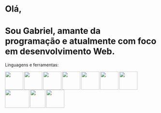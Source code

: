 
 # Olá,
 # Sou Gabriel, amante da programação e atualmente com foco em desenvolvimento Web.
 
  Linguagens e ferramentas:
 
 <img align="left" width="60" height="60" src="https://appmasters.io/static/react-47ce6e77f039020ee2e76a10c1e988e9.png">
 <img align="left" width="60" height="60" src="https://fei.edu.br/~gwachs/disciplinas/CC4670/slides/Aula05/slides/images/react_native_logo.png">
 <img align="left" width="60" height="60" src="https://user-images.githubusercontent.com/63877012/118017180-aef29b00-b32c-11eb-8e6b-4aeb8fcdc533.png">
 <img align="left" width="60" height="60" src="https://upload.wikimedia.org/wikipedia/commons/thumb/9/99/Unofficial_JavaScript_logo_2.svg/480px-Unofficial_JavaScript_logo_2.svg.png">
 <img align="left" width="60" height="60" src="https://image.flaticon.com/icons/png/512/919/919826.png">
 <img align="left" width="60" height="60" src="https://mauriciomikulski.github.io/img/logos/html.png">
 <img align="left" width="60" height="60" src="https://git-scm.com/images/logos/downloads/Git-Icon-1788C.png">
 <img align="left" width="80" height="60" src="https://devtools.com.br/blog/wp-content/uploads/2013/06/MySQL-Logo.wine_.png">
 <img align="left" width="50" height="60" src="https://upload.wikimedia.org/wikipedia/commons/0/01/Windows_Terminal_Logo_256x256.png">
 <img align="left" width="60" height="60" src="https://brandslogos.com/wp-content/uploads/thumbs/php-logo-vector.svg">


